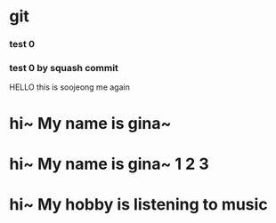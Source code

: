 # git

### test 0

### test 0 by squash commit

HELLO this is soojeong
me again

# hi~ My name is gina~

# hi~ My name is gina~ 1 2 3

# hi~ My hobby is listening to music
